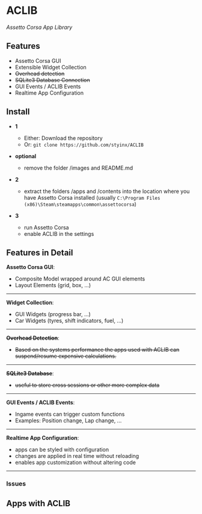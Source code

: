# ACLIB

_Assetto Corsa App Library_

## Features

- Assetto Corsa GUI
- Extensible Widget Collection
- ~~Overhead detection~~
- ~~SQLite3 Database Connection~~
- GUI Events / ACLIB Events
- Realtime App Configuration 

## Install

- **1**
  - Either: Download the repository
  - Or: ```git clone https://github.com/styinx/ACLIB```

- **optional**
  - remove the folder /images and README.md

- **2**
  - extract the folders /apps and /contents into the location where you have Assetto Corsa installed (usually ```C:\Program Files (x86)\Steam\steamapps\common\assettocorsa```)

- **3**
  - run Assetto Corsa
  - enable ACLIB in the settings


## Features in Detail

**Assetto Corsa GUI**:

- Composite Model wrapped around AC GUI elements
- Layout Elements (grid, box, ...)

---

**Widget Collection**:

- GUI Widgets (progress bar, ...)
- Car Widgets (tyres, shift indicators, fuel, ...)

---

**~~Overhead Detection~~**:

- ~~Based on the systems performance the apps used with ACLIB can suspend/resume expensive calculations.~~
---

**~~SQLite3 Database~~**:

- ~~useful to store cross sessions or other more complex data~~

---

**GUI Events / ACLIB Events**:

- Ingame events can trigger custom functions
- Examples: Position change, Lap change, ...

---

**Realtime App Configuration**:

- apps can be styled with configuration
- changes are applied in real time without reloading
- enables app customization without altering code

---

### Issues

## Apps with ACLIB